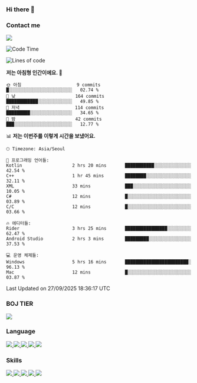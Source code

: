 ### Hi there 👋

<!-- Contact me-->
### Contact me
<a href="mailto:hiko1931@gmail.com">
    <img src="https://img.shields.io/badge/Gmail-D14836?logo=gmail&logoColor=white">
</a>

<!--START_SECTION:waka-->
![Code Time](http://img.shields.io/badge/Code%20Time-595%20hrs%2032%20mins-blue)

![Lines of code](https://img.shields.io/badge/%EC%A0%80%EB%8A%94%20%EC%97%AC%ED%83%9C%EA%B9%8C%EC%A7%80%20-3.7%20million%20%EC%A4%84%EC%9D%98%20%EC%BD%94%EB%93%9C%EB%A5%BC%20%EC%9E%91%EC%84%B1%ED%96%88%EC%96%B4%EC%9A%94.-blue)

**저는 아침형 인간이에요. 🐤** 

```text
🌞 아침                     9 commits           █░░░░░░░░░░░░░░░░░░░░░░░░   02.74 % 
🌆 낮　                     164 commits         ████████████░░░░░░░░░░░░░   49.85 % 
🌃 저녁                     114 commits         █████████░░░░░░░░░░░░░░░░   34.65 % 
🌙 밤　                     42 commits          ███░░░░░░░░░░░░░░░░░░░░░░   12.77 % 
```


📊 **저는 이번주를 이렇게 시간을 보냈어요.** 

```text
🕑︎ Timezone: Asia/Seoul

💬 프로그래밍 언어들: 
Kotlin                   2 hrs 20 mins       ███████████░░░░░░░░░░░░░░   42.54 % 
C++                      1 hr 45 mins        ████████░░░░░░░░░░░░░░░░░   32.11 % 
XML                      33 mins             ███░░░░░░░░░░░░░░░░░░░░░░   10.05 % 
C#                       12 mins             █░░░░░░░░░░░░░░░░░░░░░░░░   03.89 % 
C/C                      12 mins             █░░░░░░░░░░░░░░░░░░░░░░░░   03.66 % 

🔥 에디터들: 
Rider                    3 hrs 25 mins       ████████████████░░░░░░░░░   62.47 % 
Android Studio           2 hrs 3 mins        █████████░░░░░░░░░░░░░░░░   37.53 % 

💻 운영 체제들: 
Windows                  5 hrs 16 mins       ████████████████████████░   96.13 % 
Mac                      12 mins             █░░░░░░░░░░░░░░░░░░░░░░░░   03.87 % 
```


 Last Updated on 27/09/2025 18:36:17 UTC
<!--END_SECTION:waka-->

<!-- BOJ -->
### BOJ TIER
[![](http://mazassumnida.wtf/api/v2/generate_badge?boj=swifter)](https://solved.ac/swifter)

### Language
<a href="https://java.com">
    <img src="https://img.shields.io/badge/Java-007396?logo=java&logoColor=white">
</a>
<a href="https://kotlinlang.org">
    <img src="https://img.shields.io/badge/Kotlin-7F52FF?logo=kotlin&logoColor=white">
</a>
<a href="https://developer.mozilla.org/ko/docs/Web/JavaScript">
    <img src="https://img.shields.io/badge/JavaScript-F7DF1E?logo=javascript&logoColor=white">
</a>
<a href="https://isocpp.org/">
    <img src="https://img.shields.io/badge/C++-00599C?logo=cplusplus&logoColor=white">
</a>
<a href="https://learn.microsoft.com/ko-kr/dotnet/csharp/">
    <img src="https://img.shields.io/badge/csharp-239120?logo=csharp&logoColor=white">
</a>


### Skills
<a href="https://developer.android.com">
    <img src="https://img.shields.io/badge/Android-3DDC84?logo=android&logoColor=white">
</a>
<a href="https://reactivex.io">
    <img src="https://img.shields.io/badge/ReactiveX-B7178C?logo=ReactiveX&logoColor=white">
</a>
<a href="https://nodejs.org">
    <img src="https://img.shields.io/badge/Node.js-339933?logo=node.js&logoColor=white">
</a>
<a href="https://unity.com/kr">
    <img src="https://img.shields.io/badge/unity-FFFFFF?logo=unity&logoColor=black">
</a>
<a href="https://www.unrealengine.com/ko">
    <img src="https://img.shields.io/badge/unrealengine-0E1128?logo=unrealengine&logoColor=white">
</a>
